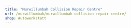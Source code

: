 ```yaml
---
title: "Murwillumbah Collision Repair Centre"
url: /murwillumbah/murwillumbah-collision-repair-centre/
shop: Autowerkstatt
---
```

